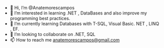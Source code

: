 - 👋 Hi, I’m @Anatemorescampos
- 👀 I’m interested in learning .NET , DataBases and also improve my programming best practices.
- 🌱 I’m currently learning Databases with T-SQL, Visual Basic. NET , LINQ , EF.
- 💞️ I’m looking to collaborate on .NET, SQL
- 📫 How to reach me anatemorescampos@gmail.com

<!---
Anatemorescampos/Anatemorescampos is a ✨ special ✨ repository because its `README.md` (this file) appears on your GitHub profile.
You can click the Preview link to take a look at your changes.
---> 
